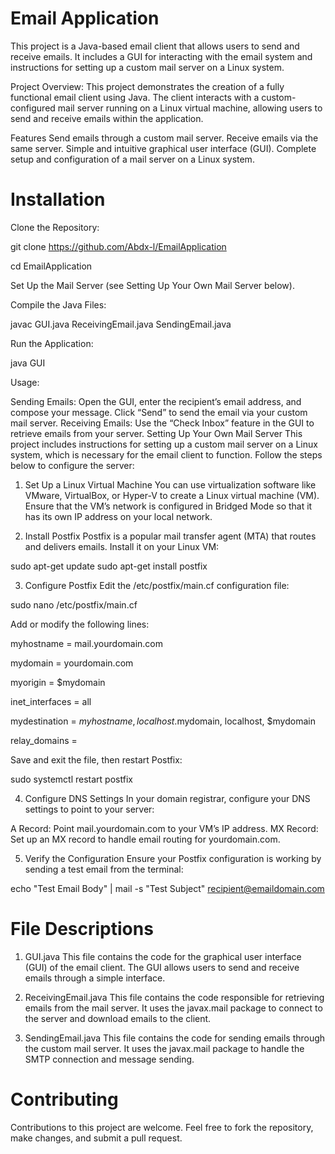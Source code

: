 # Email Application

This project is a Java-based email client that allows users to send and receive emails. It includes a GUI for interacting with the email system and instructions for setting up a custom mail server on a Linux system.


Project Overview:
This project demonstrates the creation of a fully functional email client using Java. The client interacts with a custom-configured mail server running on a Linux virtual machine, allowing users to send and receive emails within the application.


Features
Send emails through a custom mail server.
Receive emails via the same server.
Simple and intuitive graphical user interface (GUI).
Complete setup and configuration of a mail server on a Linux system.


# Installation
Clone the Repository:

git clone https://github.com/Abdx-l/EmailApplication

cd EmailApplication

Set Up the Mail Server (see Setting Up Your Own Mail Server below).

Compile the Java Files:

javac GUI.java ReceivingEmail.java SendingEmail.java

Run the Application:

java GUI


Usage:


Sending Emails: Open the GUI, enter the recipient’s email address, and compose your message. Click “Send” to send the email via your custom mail server.
Receiving Emails: Use the “Check Inbox” feature in the GUI to retrieve emails from your server.
Setting Up Your Own Mail Server
This project includes instructions for setting up a custom mail server on a Linux system, which is necessary for the email client to function. Follow the steps below to configure the server:

1. Set Up a Linux Virtual Machine
You can use virtualization software like VMware, VirtualBox, or Hyper-V to create a Linux virtual machine (VM). Ensure that the VM’s network is configured in Bridged Mode so that it has its own IP address on your local network.

2. Install Postfix
Postfix is a popular mail transfer agent (MTA) that routes and delivers emails. Install it on your Linux VM:

sudo apt-get update
sudo apt-get install postfix

3. Configure Postfix
Edit the /etc/postfix/main.cf configuration file:

sudo nano /etc/postfix/main.cf


Add or modify the following lines:


myhostname = mail.yourdomain.com


mydomain = yourdomain.com


myorigin = $mydomain


inet_interfaces = all


mydestination = $myhostname, localhost.$mydomain, localhost, $mydomain


relay_domains =

Save and exit the file, then restart Postfix:


sudo systemctl restart postfix

4. Configure DNS Settings
In your domain registrar, configure your DNS settings to point to your server:

A Record: Point mail.yourdomain.com to your VM’s IP address.
MX Record: Set up an MX record to handle email routing for yourdomain.com.

5. Verify the Configuration
Ensure your Postfix configuration is working by sending a test email from the terminal:

echo "Test Email Body" | mail -s "Test Subject" recipient@emaildomain.com


# File Descriptions
1. GUI.java
This file contains the code for the graphical user interface (GUI) of the email client. The GUI allows users to send and receive emails through a simple interface.

2. ReceivingEmail.java
This file contains the code responsible for retrieving emails from the mail server. It uses the javax.mail package to connect to the server and download emails to the client.

3. SendingEmail.java
This file contains the code for sending emails through the custom mail server. It uses the javax.mail package to handle the SMTP connection and message sending.

# Contributing
Contributions to this project are welcome. Feel free to fork the repository, make changes, and submit a pull request.
